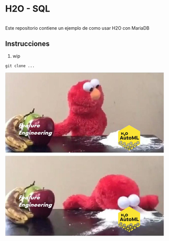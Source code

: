 # H2O - SQL
<br>
Este repositorio contiene un ejemplo de como usar H2O con MariaDB

## Instrucciones

1. wip
```
git clone ...
```  


![image info](media/elmo.jpg)
